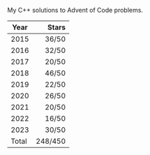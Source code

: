 My C++ solutions to Advent of Code problems.

| Year  |  Stars  |
|-------|--------:|
| 2015  |  36/50  |
| 2016  |  32/50  |
| 2017  |  20/50  |
| 2018  |  46/50  |
| 2019  |  22/50  |
| 2020  |  26/50  |
| 2021  |  20/50  |
| 2022  |  16/50  |
| 2023  |  30/50  |
| Total | 248/450 |
